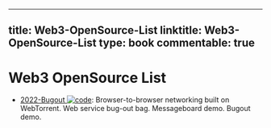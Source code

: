 
---
title: Web3-OpenSource-List
linktitle: Web3-OpenSource-List
type: book
commentable: true
---

# Web3 OpenSource List

- [2022-Bugout ![code](https://martrix-usa.oss-accelerate.aliyuncs.com/logo/code.svg)](https://github.com/chr15m/bugout): Browser-to-browser networking built on WebTorrent. Web service bug-out bag. Messageboard demo. Bugout demo.

    